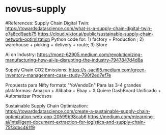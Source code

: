 # novus-supply

#References:
Supply Chain Digital Twin:
https://towardsdatascience.com/what-is-a-supply-chain-digital-twin-e7a8cd9aeb75
https://cloud.viktor.ai/public/sustainable-supply-chain-network-optimization
Python code for: 1) factory + Production ; 2) warehouse + picking + delivery + route; 3) Store

Ai on Industry:
https://moez-62905.medium.com/revolutionizing-manufacturing-how-ai-is-disrupting-the-industry-7947847d4d8a

Supply Chain CO2 Emissions: 
https://s-saci95.medium.com/green-inventory-management-case-study-790f2ed7ef7e


Propuesta para Nifty formato "YoVendoEn"
Para las 3-4 grandes plataformas: Amazon + Alibaba + Ebay + X
Quiere DashBoard Unificado + Automatizar Procesos 

Sustainable Supply Chain Optimization: 
https://towardsdatascience.com/create-a-sustainable-supply-chain-optimization-web-app-20599b98cab6
https://medium.com/mlearning-ai/intelligent-document-extraction-for-logistics-and-supply-chain-75f3dbc461f9

